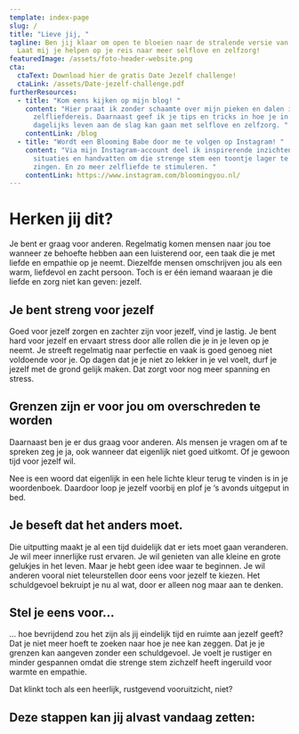 ```yaml
---
template: index-page
slug: /
title: "Lieve jij, "
tagline: Ben jij klaar om open te bloeien naar de stralende versie van jezelf?
  Laat mij je helpen op je reis naar meer selflove en zelfzorg!
featuredImage: /assets/foto-header-website.png
cta:
  ctaText: Download hier de gratis Date Jezelf challenge!
  ctaLink: /assets/Date-jezelf-challenge.pdf
furtherResources:
  - title: "Kom eens kijken op mijn blog! "
    content: "Hier praat ik zonder schaamte over mijn pieken en dalen in mijn
      zelfliefdereis. Daarnaast geef ik je tips en tricks in hoe je in je in
      dagelijks leven aan de slag kan gaan met selflove en zelfzorg. "
    contentLink: /blog
  - title: "Wordt een Blooming Babe door me te volgen op Instagram! "
    content: "Via mijn Instagram-account deel ik inspirerende inzichten, herkenbare
      situaties en handvatten om die strenge stem een toontje lager te laten
      zingen. En zo meer zelfliefde te stimuleren. "
    contentLink: https://www.instagram.com/bloomingyou.nl/
---
```

# Herken jij dit?

Je bent er graag voor anderen. Regelmatig komen mensen naar jou toe wanneer ze behoefte hebben aan een luisterend oor, een taak die je met liefde en empathie op je neemt. Diezelfde mensen omschrijven jou als een warm, liefdevol en zacht persoon. Toch is er één iemand waaraan je die liefde en zorg niet kan geven: jezelf.

## Je bent streng voor jezelf

Goed voor jezelf zorgen en zachter zijn voor jezelf, vind je lastig. Je bent hard voor jezelf en ervaart stress door alle rollen die je in je leven op je neemt. Je streeft regelmatig naar perfectie en vaak is goed genoeg niet voldoende voor je. Op dagen dat je je niet zo lekker in je vel voelt, durf je jezelf met de grond gelijk maken. Dat zorgt voor nog meer spanning en stress. 

## Grenzen zijn er voor jou om overschreden te worden

Daarnaast ben je er dus graag voor anderen. Als mensen je vragen om af te spreken zeg je ja, ook wanneer dat eigenlijk niet goed uitkomt. Of je gewoon tijd voor jezelf wil.

Nee is een woord dat eigenlijk in een hele lichte kleur terug te vinden is in je woordenboek. Daardoor loop je jezelf voorbij en plof je ‘s avonds uitgeput in bed.  

## Je beseft dat het anders moet.

Die uitputting maakt je al een tijd duidelijk dat er iets moet gaan veranderen. Je wil meer innerlijke rust ervaren. Je wil genieten van alle kleine en grote gelukjes in het leven. Maar je hebt geen idee waar te beginnen. Je wil anderen vooral niet teleurstellen door eens voor jezelf te kiezen. Het schuldgevoel bekruipt je nu al wat, door er alleen nog maar aan te denken. 

## Stel je eens voor...

… hoe bevrijdend zou het zijn als jij eindelijk tijd en ruimte aan jezelf geeft?Dat je niet meer hoeft te zoeken naar hoe je nee kan zeggen. Dat je je grenzen kan aangeven zonder een schuldgevoel. Je voelt je rustiger en minder gespannen omdat die strenge stem zichzelf heeft ingeruild voor warmte en empathie.

Dat klinkt toch als een heerlijk, rustgevend vooruitzicht, niet?

## Deze stappen kan jij alvast vandaag zetten: